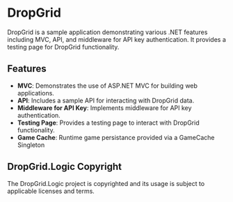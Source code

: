 # DropGrid

DropGrid is a sample application demonstrating various .NET features including MVC, API, and middleware for API key authentication. It provides a testing page for DropGrid functionality.

## Features

- **MVC**: Demonstrates the use of ASP.NET MVC for building web applications.
- **API**: Includes a sample API for interacting with DropGrid data.
- **Middleware for API Key**: Implements middleware for API key authentication.
- **Testing Page**: Provides a testing page to interact with DropGrid functionality.
- **Game Cache**: Runtime game persistance provided via a GameCache Singleton

## DropGrid.Logic Copyright

The DropGrid.Logic project is copyrighted and its usage is subject to applicable licenses and terms.
